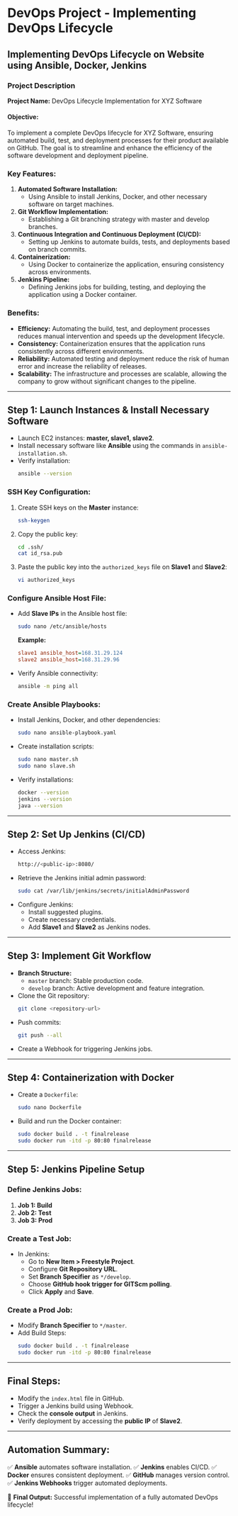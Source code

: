 # DevOps Project - Implementing DevOps Lifecycle

## Implementing DevOps Lifecycle on Website using Ansible, Docker, Jenkins

### Project Description
**Project Name:** DevOps Lifecycle Implementation for XYZ Software

#### Objective:
To implement a complete DevOps lifecycle for XYZ Software, ensuring automated build, test, and deployment processes for their product available on GitHub. The goal is to streamline and enhance the efficiency of the software development and deployment pipeline.

### Key Features:
1. **Automated Software Installation:**
   - Using Ansible to install Jenkins, Docker, and other necessary software on target machines.
2. **Git Workflow Implementation:**
   - Establishing a Git branching strategy with master and develop branches.
3. **Continuous Integration and Continuous Deployment (CI/CD):**
   - Setting up Jenkins to automate builds, tests, and deployments based on branch commits.
4. **Containerization:**
   - Using Docker to containerize the application, ensuring consistency across environments.
5. **Jenkins Pipeline:**
   - Defining Jenkins jobs for building, testing, and deploying the application using a Docker container.

### Benefits:
- **Efficiency:** Automating the build, test, and deployment processes reduces manual intervention and speeds up the development lifecycle.
- **Consistency:** Containerization ensures that the application runs consistently across different environments.
- **Reliability:** Automated testing and deployment reduce the risk of human error and increase the reliability of releases.
- **Scalability:** The infrastructure and processes are scalable, allowing the company to grow without significant changes to the pipeline.

---

## Step 1: Launch Instances & Install Necessary Software
- Launch EC2 instances: **master, slave1, slave2**.
- Install necessary software like **Ansible** using the commands in `ansible-installation.sh`.
- Verify installation:
  ```sh
  ansible --version
  ```

### SSH Key Configuration:
1. Create SSH keys on the **Master** instance:
   ```sh
   ssh-keygen
   ```
2. Copy the public key:
   ```sh
   cd .ssh/
   cat id_rsa.pub
   ```
3. Paste the public key into the `authorized_keys` file on **Slave1** and **Slave2**:
   ```sh
   vi authorized_keys
   ```

### Configure Ansible Host File:
- Add **Slave IPs** in the Ansible host file:
  ```sh
  sudo nano /etc/ansible/hosts
  ```
  **Example:**
  ```ini
  slave1 ansible_host=168.31.29.124
  slave2 ansible_host=168.31.29.96
  ```
- Verify Ansible connectivity:
  ```sh
  ansible -m ping all
  ```

### Create Ansible Playbooks:
- Install Jenkins, Docker, and other dependencies:
  ```sh
  sudo nano ansible-playbook.yaml
  ```
- Create installation scripts:
  ```sh
  sudo nano master.sh
  sudo nano slave.sh
  ```
- Verify installations:
  ```sh
  docker --version
  jenkins --version
  java --version
  ```

---

## Step 2: Set Up Jenkins (CI/CD)
- Access Jenkins:
  ```sh
  http://<public-ip>:8080/
  ```
- Retrieve the Jenkins initial admin password:
  ```sh
  sudo cat /var/lib/jenkins/secrets/initialAdminPassword
  ```
- Configure Jenkins:
  - Install suggested plugins.
  - Create necessary credentials.
  - Add **Slave1** and **Slave2** as Jenkins nodes.

---

## Step 3: Implement Git Workflow
- **Branch Structure:**
  - `master` branch: Stable production code.
  - `develop` branch: Active development and feature integration.
- Clone the Git repository:
  ```sh
  git clone <repository-url>
  ```
- Push commits:
  ```sh
  git push --all
  ```
- Create a Webhook for triggering Jenkins jobs.

---

## Step 4: Containerization with Docker
- Create a `Dockerfile`:
  ```sh
  sudo nano Dockerfile
  ```
- Build and run the Docker container:
  ```sh
  sudo docker build . -t finalrelease
  sudo docker run -itd -p 80:80 finalrelease
  ```

---

## Step 5: Jenkins Pipeline Setup
### Define Jenkins Jobs:
1. **Job 1: Build**
2. **Job 2: Test**
3. **Job 3: Prod**

### Create a Test Job:
- In Jenkins:
  - Go to **New Item > Freestyle Project**.
  - Configure **Git Repository URL**.
  - Set **Branch Specifier** as `*/develop`.
  - Choose **GitHub hook trigger for GITScm polling**.
  - Click **Apply** and **Save**.

### Create a Prod Job:
- Modify **Branch Specifier** to `*/master`.
- Add Build Steps:
  ```sh
  sudo docker build . -t finalrelease
  sudo docker run -itd -p 80:80 finalrelease
  ```

---

## Final Steps:
- Modify the `index.html` file in GitHub.
- Trigger a Jenkins build using Webhook.
- Check the **console output** in Jenkins.
- Verify deployment by accessing the **public IP** of **Slave2**.

---

## Automation Summary:
✅ **Ansible** automates software installation.
✅ **Jenkins** enables CI/CD.
✅ **Docker** ensures consistent deployment.
✅ **GitHub** manages version control.
✅ **Jenkins Webhooks** trigger automated deployments.

🎯 **Final Output:** Successful implementation of a fully automated DevOps lifecycle!

